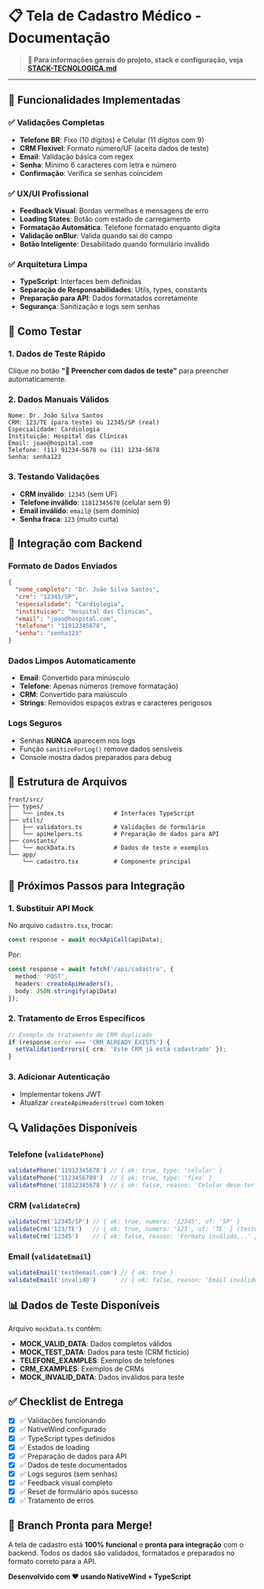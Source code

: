 # 📋 Tela de Cadastro Médico - Documentação

> **📖 Para informações gerais do projeto, stack e configuração, veja [STACK-TECNOLOGICA.md](./STACK-TECNOLOGICA.md)**

---

## 🎯 **Funcionalidades Implementadas**

### ✅ **Validações Completas**
- **Telefone BR**: Fixo (10 dígitos) e Celular (11 dígitos com 9)
- **CRM Flexível**: Formato número/UF (aceita dados de teste)
- **Email**: Validação básica com regex
- **Senha**: Mínimo 6 caracteres com letra e número
- **Confirmação**: Verifica se senhas coincidem

### ✅ **UX/UI Profissional**
- **Feedback Visual**: Bordas vermelhas e mensagens de erro
- **Loading States**: Botão com estado de carregamento
- **Formatação Automática**: Telefone formatado enquanto digita
- **Validação onBlur**: Valida quando sai do campo
- **Botão Inteligente**: Desabilitado quando formulário inválido

### ✅ **Arquitetura Limpa**
- **TypeScript**: Interfaces bem definidas
- **Separação de Responsabilidades**: Utils, types, constants
- **Preparação para API**: Dados formatados corretamente
- **Segurança**: Sanitização e logs sem senhas

## 🧪 **Como Testar**

### **1. Dados de Teste Rápido**
Clique no botão **"📝 Preencher com dados de teste"** para preencher automaticamente.

### **2. Dados Manuais Válidos**
```
Nome: Dr. João Silva Santos
CRM: 123/TE (para teste) ou 12345/SP (real)
Especialidade: Cardiologia
Instituição: Hospital das Clínicas
Email: joao@hospital.com
Telefone: (11) 91234-5678 ou (11) 1234-5678
Senha: senha123
```

### **3. Testando Validações**
- **CRM inválido**: `12345` (sem UF)
- **Telefone inválido**: `11812345678` (celular sem 9)
- **Email inválido**: `email@` (sem domínio)
- **Senha fraca**: `123` (muito curta)

## 🔌 **Integração com Backend**

### **Formato de Dados Enviados**
```json
{
  "nome_completo": "Dr. João Silva Santos",
  "crm": "12345/SP",
  "especialidade": "Cardiologia", 
  "instituicao": "Hospital das Clínicas",
  "email": "joao@hospital.com",
  "telefone": "11912345678",
  "senha": "senha123"
}
```

### **Dados Limpos Automaticamente**
- **Email**: Convertido para minúsculo
- **Telefone**: Apenas números (remove formatação)
- **CRM**: Convertido para maiúsculo
- **Strings**: Removidos espaços extras e caracteres perigosos

### **Logs Seguros**
- Senhas **NUNCA** aparecem nos logs
- Função `sanitizeForLog()` remove dados sensíveis
- Console mostra dados preparados para debug

## 📁 **Estrutura de Arquivos**

```
front/src/
├── types/
│   └── index.ts              # Interfaces TypeScript
├── utils/
│   ├── validators.ts         # Validações de formulário
│   └── apiHelpers.ts         # Preparação de dados para API
├── constants/
│   └── mockData.ts           # Dados de teste e exemplos
└── app/
    └── cadastro.tsx          # Componente principal
```

## 🚀 **Próximos Passos para Integração**

### **1. Substituir API Mock**
No arquivo `cadastro.tsx`, trocar:
```typescript
const response = await mockApiCall(apiData);
```

Por:
```typescript
const response = await fetch('/api/cadastro', {
  method: 'POST',
  headers: createApiHeaders(),
  body: JSON.stringify(apiData)
});
```

### **2. Tratamento de Erros Específicos**
```typescript
// Exemplo de tratamento de CRM duplicado
if (response.error === 'CRM_ALREADY_EXISTS') {
  setValidationErrors({ crm: 'Este CRM já está cadastrado' });
}
```

### **3. Adicionar Autenticação**
- Implementar tokens JWT
- Atualizar `createApiHeaders(true)` com token

## 🔍 **Validações Disponíveis**

### **Telefone (`validatePhone`)**
```typescript
validatePhone('11912345678') // { ok: true, type: 'celular' }
validatePhone('1123456789')  // { ok: true, type: 'fixo' }
validatePhone('11812345678') // { ok: false, reason: 'Celular deve ter 9...' }
```

### **CRM (`validateCrm`)**
```typescript
validateCrm('12345/SP') // { ok: true, numero: '12345', uf: 'SP' }
validateCrm('123/TE')   // { ok: true, numero: '123', uf: 'TE' } (teste)
validateCrm('12345')    // { ok: false, reason: 'Formato inválido...' }
```

### **Email (`validateEmail`)**
```typescript
validateEmail('test@email.com') // { ok: true }
validateEmail('invalid@')       // { ok: false, reason: 'Email inválido' }
```

## 📊 **Dados de Teste Disponíveis**

Arquivo `mockData.ts` contém:
- **MOCK_VALID_DATA**: Dados completos válidos
- **MOCK_TEST_DATA**: Dados para teste (CRM fictício)
- **TELEFONE_EXAMPLES**: Exemplos de telefones
- **CRM_EXAMPLES**: Exemplos de CRMs
- **MOCK_INVALID_DATA**: Dados inválidos para teste

## ✅ **Checklist de Entrega**

- [x] ✅ Validações funcionando
- [x] ✅ NativeWind configurado
- [x] ✅ TypeScript types definidos
- [x] ✅ Estados de loading
- [x] ✅ Preparação de dados para API
- [x] ✅ Dados de teste documentados
- [x] ✅ Logs seguros (sem senhas)
- [x] ✅ Feedback visual completo
- [x] ✅ Reset de formulário após sucesso
- [x] ✅ Tratamento de erros

## 🎉 **Branch Pronta para Merge!**

A tela de cadastro está **100% funcional** e **pronta para integração** com o backend. Todos os dados são validados, formatados e preparados no formato correto para a API.

**Desenvolvido com ❤️ usando NativeWind + TypeScript**
